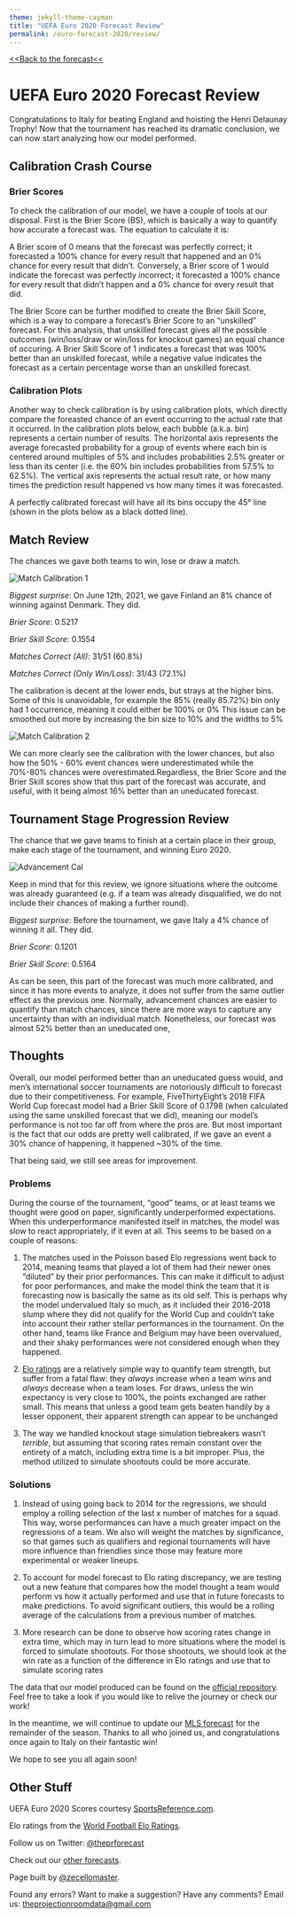 ```yaml
---
theme: jekyll-theme-cayman
title: "UEFA Euro 2020 Forecast Review"
permalink: /euro-forecast-2020/review/
---
```



[<<Back to the forecast<<](https://zecellomaster.github.io/the-projection-room/euro-forecast-2020/)

# UEFA Euro 2020 Forecast Review
Congratulations to Italy for beating England and hoisting the Henri Delaunay Trophy! Now that the tournament has reached its dramatic conclusion, we can now start analyzing how our model performed.

## Calibration Crash Course

### Brier Scores
To check the calibration of our model, we have a couple of tools at our disposal. First is the Brier Score (BS), which is basically a way to quantify how accurate a forecast was. The equation to calculate it is:

A Brier score of 0 means that the forecast was perfectly correct; it forecasted a 100% chance for every result that happened and an 0% chance for every result that didn’t. Conversely, a Brier score of 1 would indicate the forecast was perfectly *in*correct; it forecasted a 100% chance for every result that didn’t happen and a 0% chance for every result that did.

The Brier Score can be further modified to create the Brier Skill Score, which is a way to compare a forecast’s Brier Score to an “unskilled” forecast. For this analysis, that unskilled forecast gives all the possible outcomes (win/loss/draw or win/loss for knockout games) an equal chance of occuring. A Brier Skill Score of 1 indicates a forecast that was 100% better than an unskilled forecast, while a negative value indicates the forecast as a certain percentage worse than an unskilled forecast.

### Calibration Plots
Another way to check calibration is by using calibration plots, which directly compare the foreasted chance of an event occurring to the actual rate that it occurred. In the calibration plots below, each bubble (a.k.a. bin) represents a certain number of results. The horizontal axis represents the average forecasted probability for a group of events where each bin is centered around multiples of 5% and includes probabilities 2.5% greater or less than its center (i.e. the 60% bin includes probabilities from 57.5% to 62.5%). The vertical axis represents the actual result rate, or how many times the prediction result happened vs how many times it was forecasted.

A perfectly calibrated forecast will have all its bins occupy the 45° line (shown in the plots below as a black dotted line).

## Match Review
The chances we gave both teams to win, lose or draw a match.

![Match Calibration 1](https://user-images.githubusercontent.com/67310349/125840211-65672b3d-22d0-497f-bd9f-399b785d4597.jpg)

*Biggest surprise*: On June 12th, 2021, we gave Finland an 8% chance of winning against Denmark. They did.

*Brier Score*: 0.5217

*Brier Skill Score*: 0.1554

*Matches Correct (All)*: 31/51 (60.8%)

*Matches Correct (Only Win/Loss)*: 31/43 (72.1%)

The calibration is decent at the lower ends, but strays at the higher bins. Some of this is unavoidable, for example the 85% (really 85.72%) bin only had 1 occurrence, meaning it could either be 100% or 0% This issue can be smoothed out more by increasing the bin size to 10% and the widths to 5%

![Match Calibration 2](https://user-images.githubusercontent.com/67310349/125843590-647c17f8-53d4-4283-9737-47b686a5a7d3.jpg)

We can more clearly see the calibration with the lower chances, but also how the 50% - 60% event chances were underestimated while the 70%-80% chances were overestimated.Regardless, the Brier Score and the Brier Skill scores show that this part of the forecast was accurate, and useful, with it being almost 16% better than an uneducated forecast.

## Tournament Stage Progression Review
The chance that we gave teams to finish at a certain place in their group, make each stage of the tournament, and winning Euro 2020.

![Advancement Cal](https://user-images.githubusercontent.com/67310349/125843714-93e58139-df69-4eaa-a6f9-e1e119a76173.jpg)

Keep in mind that for this review, we ignore situations where the outcome was already guaranteed (e.g. if a team was already disqualified, we do not include their chances of making a further round).

*Biggest surprise*: Before the tournament, we gave Italy a 4% chance of winning it all. They did.

*Brier Score*: 0.1201

*Brier Skill Score*: 0.5164

As can be seen, this part of the forecast was much more calibrated, and since it has more events to analyze, it does not suffer from the same outlier effect as the previous one. Normally, advancement chances are easier to quantify than match chances, since there are more ways to capture any uncertainty than with an individual match. Nonetheless, our forecast was almost 52% better than an uneducated one, 

## Thoughts
Overall, our model performed better than an uneducated guess would, and men’s international soccer tournaments are notoriously difficult to forecast due to their competitiveness. For example, FiveThirtyEight’s 2018 FIFA World Cup forecast model had a Brier Skill Score of 0.1798 (when calculated using the same unskilled forecast that we did), meaning our model’s performance is not too far off from where the pros are. But most important is the fact that our odds are pretty well calibrated, if we gave an event a 30% chance of happening, it happened ~30% of the time.

That being said, we still see areas for improvement.

### Problems
During the course of the tournament, “good” teams, or at least teams we thought were good on paper, significantly underperformed expectations. When this underperformance manifested itself in matches, the model was slow to react appropriately, if it even at all. This seems to be based on a couple of reasons:

1) The matches used in the Poisson based Elo regressions went back to 2014, meaning teams that played a lot of them had their newer ones “diluted” by their prior performances. This can make it difficult to adjust for poor performances, and make the model think the team that it is forecasting now is basically the same as its old self. This is perhaps why the model undervalued Italy so much, as it included their 2016-2018 slump where they did not qualify for the World Cup and couldn’t take into account their rather stellar performances in the tournament. On the other hand, teams like France and Belgium may have been overvalued, and their shaky performances were not considered enough when they happened. 

2) [Elo ratings](https://en.wikipedia.org/wiki/World_Football_Elo_Ratings) are a relatively simple way to quantify team strength, but suffer from a fatal flaw: they *always* increase when a team wins and *always* decrease when a team loses. For draws, unless the win expectancy is very close to 100%, the points exchanged are rather small. This means that unless a good team gets beaten handily by a lesser opponent, their apparent strength can appear to be unchanged

3) The way we handled knockout stage simulation tiebreakers wasn’t *terrible*, but assuming that scoring rates remain constant over the entirety of a match, including extra time is a bit improper. Plus, the method utilized to simulate shootouts could be more accurate.

### Solutions
1) Instead of using going back to 2014 for the regressions, we should employ a rolling selection of the last x number of matches for a squad. This way, worse performances can have a much greater impact on the regressions of a team. We also will weight the matches by significance, so that games such as qualifiers and regional tournaments will have more influence than friendlies since those may feature more experimental or weaker lineups.

2) To account for model forecast to Elo rating discrepancy, we are testing out a new feature that compares how the model thought a team would perform vs how it actually performed and use that in future forecasts to make predictions. To avoid significant outliers, this would be a rolling average of the calculations from a previous number of matches.

3) More research can be done to observe how scoring rates change in extra time, which may in turn lead to more situations where the model is forced to simulate shootouts. For those shootouts, we should look at the win rate as a function of the difference in Elo ratings and use that to simulate scoring rates

The data that our model produced can be found on the [official repository](https://drive.google.com/drive/folders/19KRWDoIbSD1CjxqUkMyk7pENWsBZ13Kf?usp=sharing). Feel free to take a look if you would like to relive the journey or check our work!

In the meantime, we will continue to update our [MLS forecast](https://theprforecast.com/mls-forecast-2021/) for the remainder of the season. Thanks to all who joined us, and congratulations once again to Italy on their fantastic win!

We hope to see you all again soon!

## Other Stuff
UEFA Euro 2020 Scores courtesy [SportsReference.com](https://fbref.com/en/comps/676/schedule/UEFA-Euro-Scores-and-Fixtures).

Elo ratings from the [World Football Elo Ratings](https://www.eloratings.net/).

Follow us on Twitter: [@theprforecast](https://twitter.com/theprforecast)

Check out our [other forecasts](https://zecellomaster.github.io/the-projection-room).

Page built by [@zecellomaster](https://twitter.com/zecellomaster).

Found any errors? Want to make a suggestion? Have any comments? Email us: [theprojectionroomdata@gmail.com](mailto:theprojectionroomdata@gmail.com)
